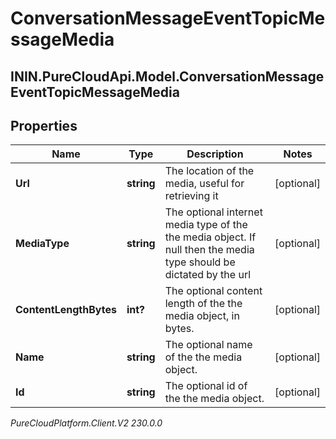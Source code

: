 # ConversationMessageEventTopicMessageMedia

## ININ.PureCloudApi.Model.ConversationMessageEventTopicMessageMedia

## Properties

|Name | Type | Description | Notes|
|------------ | ------------- | ------------- | -------------|
| **Url** | **string** | The location of the media, useful for retrieving it | [optional] |
| **MediaType** | **string** | The optional internet media type of the the media object.  If null then the media type should be dictated by the url | [optional] |
| **ContentLengthBytes** | **int?** | The optional content length of the the media object, in bytes. | [optional] |
| **Name** | **string** | The optional name of the the media object. | [optional] |
| **Id** | **string** | The optional id of the the media object. | [optional] |



_PureCloudPlatform.Client.V2 230.0.0_
